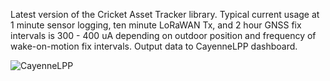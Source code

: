 Latest version of the Cricket Asset Tracker library. Typical current usage at 1 minute sensor logging, ten minute LoRaWAN Tx, and 2 hour GNSS fix intervals is 300 - 400 uA depending on outdoor position and frequency of wake-on-motion fix intervals. Output data to CayenneLPP dashboard.

![CayenneLPP](https://user-images.githubusercontent.com/6698410/42728893-1e30cec8-877b-11e8-87dc-08c81cae580e.jpg)
